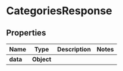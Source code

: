 # CategoriesResponse

## Properties
Name | Type | Description | Notes
------------ | ------------- | ------------- | -------------
**data** | **Object** |  | 
